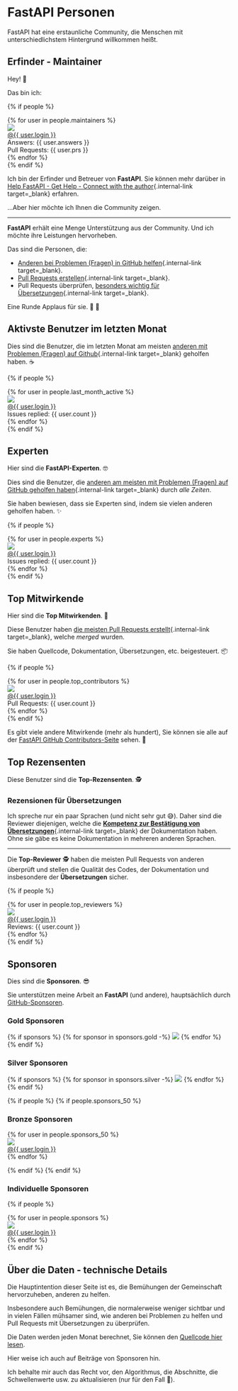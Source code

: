 # FastAPI Personen

FastAPI hat eine erstaunliche Community, die Menschen mit unterschiedlichstem Hintergrund willkommen heißt.

## Erfinder - Maintainer

Hey! 👋

Das bin ich:

{% if people %}
<div class="user-list user-list-center">
{% for user in people.maintainers %}

<div class="user"><a href="{{ user.url }}" target="_blank"><div class="avatar-wrapper"><img src="{{ user.avatarUrl }}"/></div><div class="title">@{{ user.login }}</div></a> <div class="count">Answers: {{ user.answers }}</div><div class="count">Pull Requests: {{ user.prs }}</div></div>
{% endfor %}

</div>
{% endif %}

Ich bin der Erfinder und Betreuer von **FastAPI**. Sie können mehr darüber in [Help FastAPI - Get Help - Connect with the author](help-fastapi.md#connect-with-the-author){.internal-link target=_blank} erfahren.

...Aber hier möchte ich Ihnen die Community zeigen.

---

**FastAPI** erhält eine Menge Unterstützung aus der Community. Und ich möchte ihre Leistungen hervorheben.

Das sind die Personen, die:

* [Anderen bei Problemen (Fragen) in GitHub helfen](help-fastapi.md#help-others-with-issues-in-github){.internal-link target=_blank}.
* [Pull Requests erstellen](help-fastapi.md#create-a-pull-request){.internal-link target=_blank}.
* Pull Requests überprüfen, [besonders wichtig für Übersetzungen](contributing.md#translations){.internal-link target=_blank}.

Eine Runde Applaus für sie. 👏 🙇

## Aktivste Benutzer im letzten Monat

Dies sind die Benutzer, die im letzten Monat am meisten [anderen mit Problemen (Fragen) auf Github](help-fastapi.md#help-others-with-issues-in-github){.internal-link target=_blank} geholfen haben. ☕

{% if people %}
<div class="user-list user-list-center">
{% for user in people.last_month_active %}

<div class="user"><a href="{{ user.url }}" target="_blank"><div class="avatar-wrapper"><img src="{{ user.avatarUrl }}"/></div><div class="title">@{{ user.login }}</div></a> <div class="count">Issues replied: {{ user.count }}</div></div>
{% endfor %}

</div>
{% endif %}

## Experten

Hier sind die **FastAPI-Experten**. 🤓

Dies sind die Benutzer, die [anderen am meisten mit Problemen (Fragen) auf GitHub geholfen haben](help-fastapi.md#help-others-with-issues-in-github){.internal-link target=_blank} durch *alle Zeiten*.

Sie haben bewiesen, dass sie Experten sind, indem sie vielen anderen geholfen haben. ✨

{% if people %}
<div class="user-list user-list-center">
{% for user in people.experts %}

<div class="user"><a href="{{ user.url }}" target="_blank"><div class="avatar-wrapper"><img src="{{ user.avatarUrl }}"/></div><div class="title">@{{ user.login }}</div></a> <div class="count">Issues replied: {{ user.count }}</div></div>
{% endfor %}

</div>
{% endif %}

## Top Mitwirkende

Hier sind die **Top Mitwirkenden**. 👷

Diese Benutzer haben [die meisten Pull Requests erstellt](help-fastapi.md#create-a-pull-request){.internal-link target=_blank}, welche *merged* wurden.

Sie haben Quellcode, Dokumentation, Übersetzungen, etc. beigesteuert. 📦

{% if people %}
<div class="user-list user-list-center">
{% for user in people.top_contributors %}

<div class="user"><a href="{{ user.url }}" target="_blank"><div class="avatar-wrapper"><img src="{{ user.avatarUrl }}"/></div><div class="title">@{{ user.login }}</div></a> <div class="count">Pull Requests: {{ user.count }}</div></div>
{% endfor %}

</div>
{% endif %}

Es gibt viele andere Mitwirkende (mehr als hundert), Sie können sie alle auf der <a href="https://github.com/tiangolo/fastapi/graphs/contributors" class="external-link" target="_blank">FastAPI GitHub Contributors-Seite</a> sehen. 👷

## Top Rezensenten

Diese Benutzer sind die **Top-Rezensenten**. 🕵️

### Rezensionen für Übersetzungen

Ich spreche nur ein paar Sprachen (und nicht sehr gut 😅). Daher sind die Reviewer diejenigen, welche die [**Kompetenz zur Bestätigung von Übersetzungen**](contributing.md#translations){.internal-link target=_blank} der Dokumentation haben. Ohne sie gäbe es keine Dokumentation in mehreren anderen Sprachen.

---

Die **Top-Reviewer** 🕵️ haben die meisten Pull Requests von anderen überprüft und stellen die Qualität des Codes, der Dokumentation und insbesondere der **Übersetzungen** sicher.

{% if people %}
<div class="user-list user-list-center">
{% for user in people.top_reviewers %}

<div class="user"><a href="{{ user.url }}" target="_blank"><div class="avatar-wrapper"><img src="{{ user.avatarUrl }}"/></div><div class="title">@{{ user.login }}</div></a> <div class="count">Reviews: {{ user.count }}</div></div>
{% endfor %}

</div>
{% endif %}

## Sponsoren

Dies sind die **Sponsoren**. 😎

Sie unterstützen meine Arbeit an **FastAPI** (und andere), hauptsächlich durch <a href="https://github.com/sponsors/tiangolo" class="external-link" target="_blank">GitHub-Sponsoren</a>.

### Gold Sponsoren

{% if sponsors %}
{% for sponsor in sponsors.gold -%}
<a href="{{ sponsor.url }}" target="_blank" title="{{ sponsor.title }}"><img src="{{ sponsor.img }}"></a>
{% endfor %}
{% endif %}

### Silver Sponsoren

{% if sponsors %}
{% for sponsor in sponsors.silver -%}
<a href="{{ sponsor.url }}" target="_blank" title="{{ sponsor.title }}"><img src="{{ sponsor.img }}"></a>
{% endfor %}
{% endif %}

{% if people %}
{% if people.sponsors_50 %}

### Bronze Sponsoren

<div class="user-list user-list-center">
{% for user in people.sponsors_50 %}

<div class="user"><a href="{{ user.url }}" target="_blank"><div class="avatar-wrapper"><img src="{{ user.avatarUrl }}"/></div><div class="title">@{{ user.login }}</div></a></div>
{% endfor %}

</div>

{% endif %}
{% endif %}

### Individuelle Sponsoren

{% if people %}
<div class="user-list user-list-center">
{% for user in people.sponsors %}

<div class="user"><a href="{{ user.url }}" target="_blank"><div class="avatar-wrapper"><img src="{{ user.avatarUrl }}"/></div><div class="title">@{{ user.login }}</div></a></div>
{% endfor %}

</div>
{% endif %}

## Über die Daten - technische Details

Die Hauptintention dieser Seite ist es, die Bemühungen der Gemeinschaft hervorzuheben, anderen zu helfen.

Insbesondere auch Bemühungen, die normalerweise weniger sichtbar und in vielen Fällen mühsamer sind, wie anderen bei Problemen zu helfen und Pull Requests mit Übersetzungen zu überprüfen.

Die Daten werden jeden Monat berechnet, Sie können den <a href="https://github.com/tiangolo/fastapi/blob/master/.github/actions/people/app/main.py" class="external-link" target="_blank">Quellcode hier lesen</a>.

Hier weise ich auch auf Beiträge von Sponsoren hin.

Ich behalte mir auch das Recht vor, den Algorithmus, die Abschnitte, die Schwellenwerte usw. zu aktualisieren (nur für den Fall 🤷).